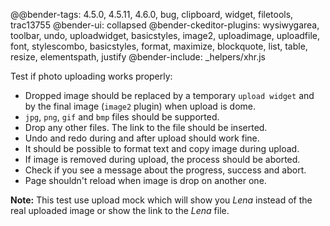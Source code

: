 @@bender-tags: 4.5.0, 4.5.11, 4.6.0, bug, clipboard, widget, filetools, trac13755
@bender-ui: collapsed
@bender-ckeditor-plugins: wysiwygarea, toolbar, undo, uploadwidget, basicstyles, image2, uploadimage, uploadfile, font, stylescombo, basicstyles, format, maximize, blockquote, list, table, resize, elementspath, justify
@bender-include: _helpers/xhr.js

Test if photo uploading works properly:

* Dropped image should be replaced by a temporary `upload widget` and by the final image (`image2` plugin) when upload is dome.
* `jpg`, `png`, `gif` and `bmp` files should be supported.
* Drop any other files. The link to the file should be inserted.
* Undo and redo during and after upload should work fine.
* It should be possible to format text and copy image during upload.
* If image is removed during upload, the process should be aborted.
* Check if you see a message about the progress, success and abort.
* Page shouldn't reload when image is drop on another one.

**Note:** This test use upload mock which will show you *Lena* instead of the real uploaded image or show the link to the *Lena* file.
